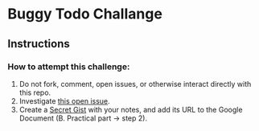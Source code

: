 # Buggy Todo Challange

## Instructions
### How to attempt this challenge:

1. Do not fork, comment, open issues, or otherwise interact directly with this repo.
3. Investigate [this open issue](https://github.com/KremsaDigital/QA-challanges/issues/1).
4. Create a [Secret Gist](https://gist.github.com/) with your notes, and add its URL to the Google Document (B. Practical part -> step 2).
